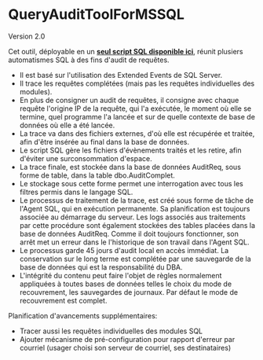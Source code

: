 # QueryAuditToolForMSSQL

Version 2.0

Cet outil, déployable en un **[seul script SQL disponible ici](https://raw.githubusercontent.com/pelsql/QueryAuditToolForMSSql/main/QueryAuditToolForMSSql.sql)**, réunit plusiers automatismes SQL à des fins d'audit de requêtes.

- Il est basé sur l'utilisation des Extended Events de SQL Server.
- Il trace les requêtes complétées (mais pas les requêtes individuelles des modules).
- En plus de consigner un audit de requêtes, il consigne avec chaque requête l'origine IP de la requête, qui l'a exécutée, le moment où elle se termine, quel programme l'a lancée et sur de quelle contexte de base de données où elle a été lancée. 
- La trace va dans des fichiers externes, d'où elle est récupérée et traitée, afin d'être insérée au final dans la base de données.
- Le script SQL gère les fichiers d'évènements traités et les retire, afin d'éviter une surconsommation d'espace.
- La trace finale, est stockée dans la base de données AuditReq, sous forme de table, dans la table dbo.AuditComplet. 
- Le stockage sous cette forme permet une interrogation avec tous les filtres permis dans le langage SQL.
- Le processus de traitement de la trace, est créé sous forme de tâche de l'Agent SQL, qui en exécution permanente. Sa planification est toujours associée au démarrage du serveur. Les logs associés aus traitements par cette procédure sont également stockées des tables placées dans la base de données AuditReq. Comme il doit toujours fonctionner, son arrêt met un erreur dans le l'historique de son travail dans l'Agent SQL.
- Le processus garde 45 jours d'audit local en accès immédiat. La conservation sur le long terme est complétée par une sauvegarde de la base de données qui est la responsabilité du DBA.
- L'intégrité du contenu peut faire l'objet de règles normalement appliquées à toutes bases de données telles le choix du mode de recouvrement, les sauvegardes de journaux. Par défaut le mode de recouvrement est complet.

Planification d'avancements supplémentaires:
- Tracer aussi les requêtes individuelles des modules SQL
- Ajouter mécanisme de pré-configuration pour rapport d'erreur par courriel (usager choisi son serveur de courriel, ses destinataires)


